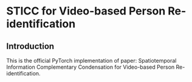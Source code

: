 # STICC for Video-based Person Re-identification
## Introduction
This is the official PyTorch implementation of paper: Spatiotemporal Information Complementary Condensation for Video-based Person Re-identification. 
